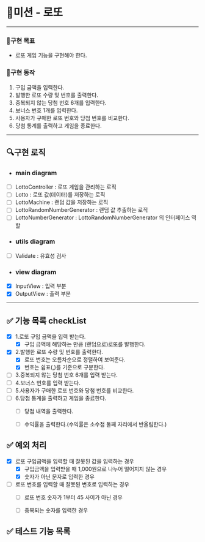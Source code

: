 # 🚀미션 - 로또

---

### 💙구현 목표

- 로또 게임 기능을 구현해야 한다.

### 📜구현 동작

1. 구입 금액을 입력한다.
2. 발행한 로또 수량 및 번호를 출력한다.
3. 중복되지 않는 당첨 번호 6개를 입력한다.
4. 보너스 번호 1개를 입력한다.
5. 사용자가 구매한 로또 번호와 당첨 번호를 비교한다.
6. 당첨 통계를 출력하고 게임을 종료한다.

---

## 🔍구현 로직

- ### main diagram

- [ ] LottoController : 로또 게임을 관리하는 로직
- [ ] Lotto : 로또 값(데이터)를 저장하는 로직
- [ ] LottoMachine : 랜덤 값을 저장하는 로직
- [ ] LottoRandomNumberGenerator : 랜덤 값 추출하는 로직
- [ ] LottoNumberGenerator : LottoRandomNumberGenerator 의 인터페이스 역할

- ### utils diagram

- [ ] Validate : 유효성 검사

- ### view diagram

- [x] InputView : 입력 부분
- [x] OutputView : 출력 부분

---

## ✅ 기능 목록 checkList

- [x] 1.로또 구입 금액을 입력 받는다.
  - [x] 구입 금액에 해당하는 만큼 (랜덤으로)로또를 발행한다.
- [x] 2.발행한 로또 수량 및 번호를 출력한다.
  - [x] 로또 번호는 오름차순으로 정렬하여 보여준다.
  - [x] 번호는 쉼표(,)를 기준으로 구분한다.
- [ ] 3.중복되지 않는 당첨 번호 6개를 입력 받는다.
- [ ] 4.보너스 번호를 입력 받는다.
- [ ] 5.사용자가 구매한 로또 번호와 당첨 번호를 비교한다.
- [ ] 6.당첨 통계을 출력하고 게임을 종료한다.
  - [ ] 당첨 내역을 출력한다.
  - [ ] 수익률을 출력한다.(수익률은 소수점 둘째 자리에서 반올림한다.)



## ✅ 예외 처리

- [x] 로또 구입급액을 입력할 때 잘못된 값을 입력하는 경우
  - [x] 구입금액을 입력받을 때 1,000원으로 나누어 떨어지지 않는 경우
  - [x] 숫자가 아닌 문자로 입력한 경우
- [ ] 로또 번호를 입력할 때 잘못된 번호로 입력하는 경우
  - [ ] 로또 번호 숫자가 1부터 45 사이가 아닌 경우
  - [ ] 중복되는 숫자를 입력한 경우



## ✅ 테스트 기능 목록
